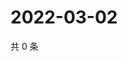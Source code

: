# 2022-03-02

共 0 条

<!-- BEGIN WEIBO -->
<!-- 最后更新时间 Wed Mar 02 2022 22:09:25 GMT+0800 (China Standard Time) -->

<!-- END WEIBO -->
